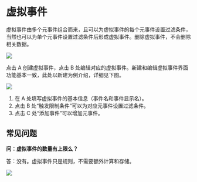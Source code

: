 # 虚拟事件

虚拟事件由多个元事件组合而来，且可以为虚拟事件的每个元事件设置过滤条件，当然也可以为单个元事件设置过滤条件后形成虚拟事件。删除虚拟事件，不会删除相关数据。

![ ](https://imguserradar.analysys.cn/fangzhou/img/2018/08/201808112153186034.jpg)

点击 A 创建虚拟事件，点击 B 处编辑对应的虚拟事件。新建和编辑虚拟事件界面功能基本一致，此处以新建为例介绍，详细见下图。

![ ](https://imguserradar.analysys.cn/fangzhou/img/2018/08/201808112159042352.jpg)

1. 在 A 处填写虚拟事件的基本信息（事件名和事件显示名）。
2. 点击 B 处“触发限制条件”可以为对应元事件设置过滤条件。
3. 点击 C 处“添加事件”可以增加元事件。

## 常见问题

**问：虚拟事件的数量有上限么？**

答：没有。虚拟事件只是规则，不需要额外计算和存储。

[![ ](https://imguserradar.analysys.cn/fangzhou/img/2019/01/201901151711159657.jpeg)](https://ark.analysys.cn/view/sign/signup.html?campaign_id=2111486795&utm_campaign=%E6%96%87%E6%A1%A3%E6%B3%A8%E5%86%8C&utm_medium=%E8%87%AA%E5%AA%92%E4%BD%93&utm_source=%E6%96%87%E6%A1%A3&utm_content=&utm_term=)